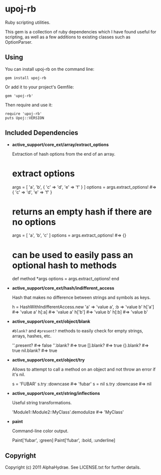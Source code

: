 # upoj-rb

Ruby scripting utilities.

This gem is a collection of ruby dependencies which I have found useful
for scripting, as well as a few additions to existing classes such as
OptionParser.

## Using

You can install upoj-rb on the command line:

    gem install upoj-rb

Or add it to your project's Gemfile:

    gem 'upoj-rb'

Then require and use it:

    require 'upoj-rb'
    puts Upoj::VERSION

## Included Dependencies

* __active_support/core_ext/array/extract_options__

  Extraction of hash options from the end of an array.

    # extract options
    args = [ 'a', 'b', { 'c' => 'd', 'e' => 'f' } ]
    options = args.extract_options!   #=> { 'c' => 'd', 'e' => 'f' }

    # returns an empty hash if there are no options
    args = [ 'a', 'b', 'c' ]
    options = args.extract_options!   #=> {}

    # can be used to easily pass an optional hash to methods
    def method *args
      options = args.extract_options!
    end

* __active_support/core_ext/hash/indifferent_access__

  Hash that makes no difference between strings and
  symbols as keys.

    h = HashWithIndifferentAccess.new 'a' => 'value a', :b => 'value b'
    h['a']    #=> 'value a'
    h[:a]     #=> 'value a'
    h['b']    #=> 'value b'
    h[:b]     #=> 'value b'

* __active_support/core_ext/object/blank__

  `#blank?` and `#present?` methods to easily check
  for empty strings, arrays, hashes, etc.

    ''.present?    #=> false
    ''.blank?      #=> true
    [].blank?      #=> true
    {}.blank?      #=> true
    nil.blank?     #=> true

* __active_support/core_ext/object/try__

  Allows to attempt to call a method on an object
  and not throw an error if it's nil.

    s = 'FUBAR'
    s.try :downcase   #=> 'fubar'
    s = nil
    s.try :downcase   #=> nil

* __active_support/core_ext/string/inflections__

  Useful string transformations.

    'Module1::Module2::MyClass'.demodulize   #=> 'MyClass'

* __paint__

  Command-line color output.

    Paint['fubar', :green]
    Paint['fubar', :bold, :underline]

## Copyright

Copyright (c) 2011 AlphaHydrae. See LICENSE.txt for
further details.

